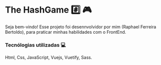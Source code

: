 # The HashGame :hash: 🎮 

Seja bem-vindo! Esse projeto foi desennvolvidor por mim (Raphael Ferreira Bertoldo), para praticar minhas habilidades com o FrontEnd.

### Tecnólogias utilizadas 💻 
Html, Css, JavaScript, Vuejs, Vuetify, Sass. 
